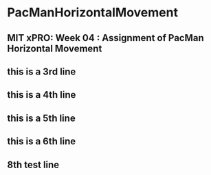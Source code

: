 # PacManHorizontalMovement
## MIT xPRO: Week 04 : Assignment of PacMan Horizontal Movement
## this is a 3rd line
## this is a 4th line
## this is a 5th line
## this is a 6th line

## 8th test line
